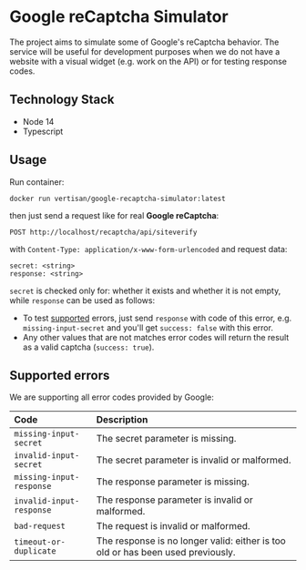# Google reCaptcha Simulator

The project aims to simulate some of Google's reCaptcha behavior. The service will be useful for development purposes when we do not have a website with a visual widget (e.g. work on the API) or for testing response codes.

## Technology Stack

* Node 14
* Typescript

## Usage

Run container:

```shell
docker run vertisan/google-recaptcha-simulator:latest
```

then just send a request like for real **Google reCaptcha**:

```
POST http://localhost/recaptcha/api/siteverify
```

with `Content-Type: application/x-www-form-urlencoded` and request data:  

```
secret: <string>
response: <string>
```

`secret` is checked only for: whether it exists and whether it is not empty, while `response` can be used as follows:

* To test [supported](#supported-errors) errors, just send `response` with code of this error, e.g. `missing-input-secret` and you'll get `success: false` with this error.
* Any other values that are not matches error codes will return the result as a valid captcha (`success: true`).

## Supported errors

We are supporting all error codes provided by Google:  

| Code | Description |  
|:---|:---|  
| `missing-input-secret`    | The secret parameter is missing. |  
| `invalid-input-secret`    | The secret parameter is invalid or malformed. |  
| `missing-input-response`  | The response parameter is missing. |  
| `invalid-input-response`  | The response parameter is invalid or malformed. |  
| `bad-request`             | The request is invalid or malformed. |  
| `timeout-or-duplicate`    | The response is no longer valid: either is too old or has been used previously. |  
